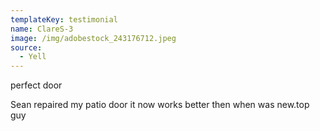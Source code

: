 ```yaml
---
templateKey: testimonial
name: ClareS-3
image: /img/adobestock_243176712.jpeg
source:
  - Yell
---
```

perfect door

Sean repaired my patio door it now works better then when was new.top guy